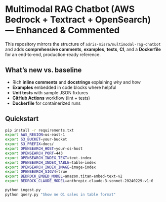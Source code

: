 # Multimodal RAG Chatbot (AWS Bedrock + Textract + OpenSearch) — Enhanced & Commented

This repository mirrors the structure of `adris-misra/multimodal-rag-chatbot` and adds **comprehensive comments**,
**examples**, **tests**, **CI**, and a **Dockerfile** for an end‑to‑end, production‑ready reference.

## What’s new vs. baseline
- Rich **inline comments** and **docstrings** explaining *why* and *how*
- **Examples** embedded in code blocks where helpful
- **Unit tests** with sample JSON fixtures
- **GitHub Actions** workflow (lint + tests)
- **Dockerfile** for containerized runs

## Quickstart
```bash
pip install -r requirements.txt
export AWS_REGION=us-east-1
export S3_BUCKET=your-bucket
export S3_PREFIX=docs/
export OPENSEARCH_HOST=your-os-host
export OPENSEARCH_PORT=443
export OPENSEARCH_INDEX_TEXT=text-index
export OPENSEARCH_INDEX_TABLE=table-index
export OPENSEARCH_INDEX_IMAGE=image-index
export OPENSEARCH_SIGV4=true
export BEDROCK_EMBED_MODEL=amazon.titan-embed-text-v2
export BEDROCK_CLAUDE_MODEL=anthropic.claude-3-sonnet-20240229-v1:0

python ingest.py
python query.py "Show me Q1 sales in table format"
```
